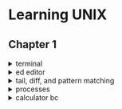 # Learning UNIX

## Chapter 1
<details>
  <summary> terminal</summary>
  
  ```
  set -o vi / emacs
  ctl-r # search back in time
  ctl-o # enter 
  ctl-g # quit history search 

  ctl-e # end of line 
  ctl-a # start of lien 

  history # show history 
  !1 # run the specific history 
  !ping # search run lastest that matched :p
  !! # run previous
  ```
</details>


<details>
  <summary>ed editor </summary>
  
  ```
  $ ed
  a
  .
  w junk, q
  
  r temp # read how many bypes

  $ ed junk
  ,p # print all content
  s/great/greatest
  w, q
  ```
</details>

<details>
  <summary>tail, diff, and pattern matching</summary>
  
  ls
  ```
  ls -lt
  ls -lrt
  ls -f # list in order of recent modifed 
  
  od -c # dump into character 
  od -cb # character with binary 

  grep to tobe fleas, -v # lines without the pattern
  sort poem # sort line by first character
  ls | sort -r , -n

  tail -1 poem # last one, default 10 lines 

  cmp poem new_poem 

  diff poem new_poem # c2c means line 2 in file1 needs to be changed to file2's line 2
  ```

  pattern matching
  ```
  rm lecture? # match same length but differ single character
  ls -1 ch?.1 
  echo lecture*
  ls \? or '?" # escape ?
  ```
</details>

<details>
  <summary>processes</summary>
  
  ```
  &
  wait
  ps -ag # list all users' processes

  # tty: native terminal device
  # pts: psuedo terminal 

  nohup ./sleepy.sh & # nohup.out
  nice expensive-cmd &
  at 1130 <file1 # not working? 
  ```

  set time and bash
  ```
  timedatectl set-timezone America/Chicago
  echo "PS1='yes sir? '" > .profile

  b=/home/cc
  cd 
  export b # other program can use b
  ```
  
</details>
  
<details>
  <summary>calculator bc</summary>
  
  ```
  bc -l # using math library, setting scale=20
  ```
</details>
